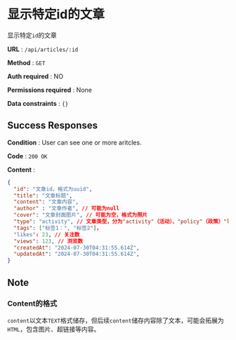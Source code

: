 # 显示特定id的文章

显示特定`id`的文章

**URL** : `/api/articles/:id`

**Method** : `GET`

**Auth required** : NO

**Permissions required** : None

**Data constraints** : `{}`

## Success Responses

**Condition** : User can see one or more aritcles.

**Code** : `200 OK`

**Content** : 

```json
{
  "id": "文章id，格式为uuid",
  "title": "文章标题",
  "content": "文章内容",
  "author" : "文章作者", // 可能为null
  "cover": "文章封面图片", // 可能为空，格式为照片
  "type": "activity", // 文章类型，分为"activity"（活动）、"policy"（政策）"law"（法律）
  "tags": ["标签1：", "标签2"]，
  "likes": 23, // 关注数
  "views": 123, // 浏览数
  "createdAt": "2024-07-30T04:31:55.614Z", 
  "updatedAt": "2024-07-30T04:31:55.614Z", 
}
```

## Note
### Content的格式
`content`以文本`TEXT`格式储存，但后续`content`储存内容除了文本，可能会拓展为`HTML`，包含图片、超链接等内容。